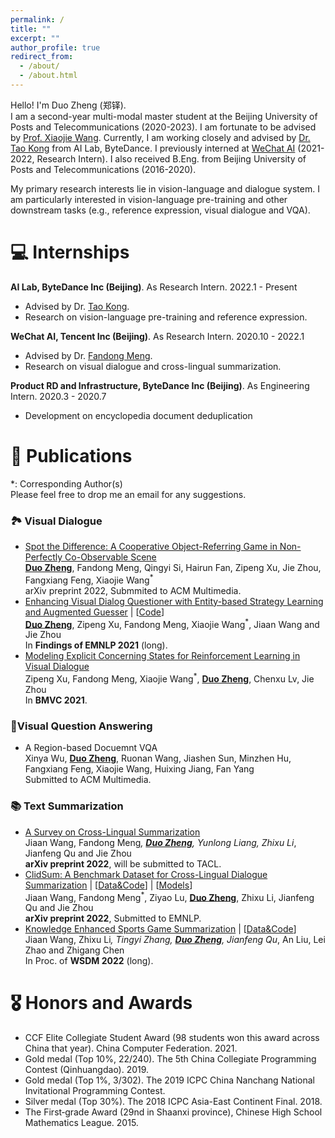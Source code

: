 ```yaml
---
permalink: /
title: ""
excerpt: ""
author_profile: true
redirect_from: 
  - /about/
  - /about.html
---
```


<span class='anchor' id='about-me'></span>

Hello! I'm Duo Zheng (郑铎).      
I am a second-year multi-modal master student at the Beijing University of Posts and Telecommunications (2020-2023). I am fortunate to be advised by [Prof. Xiaojie Wang](https://www.researchgate.net/profile/Xiaojie-Wang-19). Currently, I am working closely and advised by [Dr. Tao Kong](https://www.taokong.org/) from AI Lab, ByteDance. I previously interned at [WeChat AI](https://ai.weixin.qq.com/) (2021-2022, Research Intern). I also received B.Eng. from Beijing University of Posts and Telecommunications (2016-2020).

My primary research interests lie in vision-language and dialogue system. I am particularly interested in vision-language pre-training and other downstream tasks (e.g., reference expression, visual dialogue and VQA).


# 💻 Internships
**AI Lab, ByteDance Inc (Beijing)**. As Research Intern. 2022.1 - Present
- Advised by Dr. [Tao Kong](https://www.taokong.org/).
- Research on vision-language pre-training and reference expression.

**WeChat AI, Tencent Inc (Beijing)**. As Research Intern. 2020.10 - 2022.1
- Advised by Dr. [Fandong Meng](http://fandongmeng.github.io/).
- Research on visual dialogue and cross-lingual summarization.

**Product RD and Infrastructure, ByteDance Inc (Beijing)**. As Engineering Intern. 2020.3 - 2020.7
- Development on encyclopedia document deduplication

# 📝 Publications 
*: Corresponding Author(s)   
Please feel free to drop me an email for any suggestions.

### 🏞️ Visual Dialogue
- [Spot the Difference: A Cooperative Object-Referring Game in Non-Perfectly Co-Observable Scene](https://arxiv.org/abs/2203.08362)    
**<u>Duo Zheng</u>**, Fandong Meng, Qingyi Si, Hairun Fan, Zipeng Xu, Jie Zhou, Fangxiang Feng, Xiaojie Wang<sup>*</sup>    
arXiv preprint 2022, Submmited to ACM Multimedia.  
- [Enhancing Visual Dialog Questioner with Entity-based Strategy Learning and Augmented Guesser](https://arxiv.org/abs/2109.02297) \| [[Code](https://github.com/zd11024/Entity_Questioner)]    
**<u>Duo Zheng</u>**, Zipeng Xu, Fandong Meng, Xiaojie Wang<sup>*</sup>, Jiaan Wang and Jie Zhou    
In **Findings of EMNLP 2021** (long).  
- [Modeling Explicit Concerning States for Reinforcement Learning in Visual Dialogue](https://arxiv.org/abs/2107.05250)    
Zipeng Xu, Fandong Meng, Xiaojie Wang<sup>*</sup>, **<u>Duo Zheng</u>**, Chenxu Lv, Jie Zhou  
In **BMVC 2021**.  

### 📖Visual Question Answering
- A Region-based Docuemnt VQA   
Xinya Wu, **<u>Duo Zheng</u>**, Ruonan Wang, Jiashen Sun, Minzhen Hu, Fangxiang Feng, Xiaojie Wang, Huixing Jiang, Fan Yang  
Submitted to ACM Multimedia.  


### 📚 Text Summarization
- [A Survey on Cross-Lingual Summarization](https://arxiv.org/abs/2203.12515)   
Jiaan Wang, Fandong Meng<sup>*</sup>, **<u>Duo Zheng</u>**, Yunlong Liang, Zhixu Li<sup>*</sup>, Jianfeng Qu and Jie Zhou   
**arXiv preprint 2022**, will be submitted to TACL.    
- [ClidSum: A Benchmark Dataset for Cross-Lingual Dialogue Summarization](https://arxiv.org/abs/2202.05599) \| [[Data&Code](https://github.com/krystalan/ClidSum)] \| [[Models](https://huggingface.co/Krystalan)]  
Jiaan Wang, Fandong Meng<sup>*</sup>, Ziyao Lu, **<u>Duo Zheng</u>**, Zhixu Li, Jianfeng Qu and Jie Zhou   
**arXiv preprint 2022**, Submitted to EMNLP. 
- [Knowledge Enhanced Sports Game Summarization](https://arxiv.org/abs/2111.12535) \| [[Data&Code](https://github.com/krystalan/K-SportsSum)]   
Jiaan Wang, Zhixu Li<sup>*</sup>, Tingyi Zhang, **<u>Duo Zheng</u>**, Jianfeng Qu<sup>*</sup>, An Liu, Lei Zhao and Zhigang Chen   
In Proc. of **WSDM 2022** (long).


# 🎖 Honors and Awards
- CCF Elite Collegiate Student Award (98 students won this award across China that year). China Computer Federation. 2021.
- Gold medal (Top 10%, 22/240). The 5th China Collegiate Programming Contest (Qinhuangdao). 2019.
- Gold medal (Top 1%, 3/302). The 2019 ICPC China Nanchang National Invitational Programming Contest.
- Silver medal (Top 30%). The 2018 ICPC Asia-East Continent Final. 2018.
- The First‑grade Award (29nd in Shaanxi province), Chinese High School Mathematics League. 2015.



